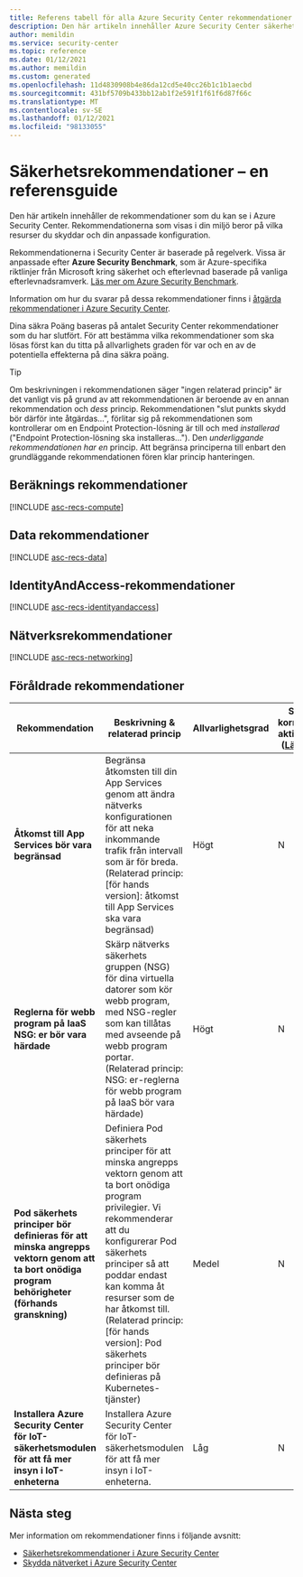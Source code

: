 ```yaml
---
title: Referens tabell för alla Azure Security Center rekommendationer
description: Den här artikeln innehåller Azure Security Center säkerhets rekommendationer som hjälper dig att skydda dina resurser.
author: memildin
ms.service: security-center
ms.topic: reference
ms.date: 01/12/2021
ms.author: memildin
ms.custom: generated
ms.openlocfilehash: 11d4830908b4e86da12cd5e40cc26b1c1b1aecbd
ms.sourcegitcommit: 431bf5709b433bb12ab1f2e591f1f61f6d87f66c
ms.translationtype: MT
ms.contentlocale: sv-SE
ms.lasthandoff: 01/12/2021
ms.locfileid: "98133055"
---
```

# <a name="security-recommendations---a-reference-guide"></a>Säkerhetsrekommendationer – en referensguide

Den här artikeln innehåller de rekommendationer som du kan se i Azure Security Center. Rekommendationerna som visas i din miljö beror på vilka resurser du skyddar och din anpassade konfiguration.

Rekommendationerna i Security Center är baserade på regelverk. Vissa är anpassade efter **Azure Security Benchmark**, som är Azure-specifika riktlinjer från Microsoft kring säkerhet och efterlevnad baserade på vanliga efterlevnadsramverk.
[Läs mer om Azure Security Benchmark](../security/benchmarks/introduction.md).

Information om hur du svarar på dessa rekommendationer finns i [åtgärda rekommendationer i Azure Security Center](security-center-remediate-recommendations.md).

Dina säkra Poäng baseras på antalet Security Center rekommendationer som du har slutfört. För att bestämma vilka rekommendationer som ska lösas först kan du titta på allvarlighets graden för var och en av de potentiella effekterna på dina säkra poäng.

> [!TIP]
> Om beskrivningen i rekommendationen säger "ingen relaterad princip" är det vanligt vis på grund av att rekommendationen är beroende av en annan rekommendation och _dess_ princip. Rekommendationen "slut punkts skydd bör därför inte åtgärdas...", förlitar sig på rekommendationen som kontrollerar om en Endpoint Protection-lösning är till och med _installerad_ ("Endpoint Protection-lösning ska installeras..."). Den _underliggande rekommendationen har en_ princip.
> Att begränsa principerna till enbart den grundläggande rekommendationen fören klar princip hanteringen.

## <a name="compute-recommendations"></a><a name='recs-compute'></a>Beräknings rekommendationer

[!INCLUDE [asc-recs-compute](../../includes/asc-recs-compute.md)]

## <a name="data-recommendations"></a><a name='recs-data'></a>Data rekommendationer

[!INCLUDE [asc-recs-data](../../includes/asc-recs-data.md)]

## <a name="identityandaccess-recommendations"></a><a name='recs-identityandaccess'></a>IdentityAndAccess-rekommendationer

[!INCLUDE [asc-recs-identityandaccess](../../includes/asc-recs-identityandaccess.md)]

## <a name="networking-recommendations"></a><a name='recs-networking'></a>Nätverksrekommendationer

[!INCLUDE [asc-recs-networking](../../includes/asc-recs-networking.md)]

## <a name="deprecated-recommendations"></a>Föråldrade rekommendationer

|Rekommendation|Beskrivning & relaterad princip|Allvarlighetsgrad|Snabb korrigering aktive rad? ([Läs mer](security-center-remediate-recommendations.md#quick-fix-remediation))|Resurstyp|
|----|----|----|----|----|
|**Åtkomst till App Services bör vara begränsad**|Begränsa åtkomsten till din App Services genom att ändra nätverks konfigurationen för att neka inkommande trafik från intervall som är för breda.<br>(Relaterad princip: [för hands version]: åtkomst till App Services ska vara begränsad)|Högt|N|App Service|
|**Reglerna för webb program på IaaS NSG: er bör vara härdade**|Skärp nätverks säkerhets gruppen (NSG) för dina virtuella datorer som kör webb program, med NSG-regler som kan tillåtas med avseende på webb program portar.<br>(Relaterad princip: NSG: er-reglerna för webb program på IaaS bör vara härdade)|Högt|N|Virtuell dator|
|**Pod säkerhets principer bör definieras för att minska angrepps vektorn genom att ta bort onödiga program behörigheter (förhands granskning)**|Definiera Pod säkerhets principer för att minska angrepps vektorn genom att ta bort onödiga program privilegier. Vi rekommenderar att du konfigurerar Pod säkerhets principer så att poddar endast kan komma åt resurser som de har åtkomst till.<br>(Relaterad princip: [för hands version]: Pod säkerhets principer bör definieras på Kubernetes-tjänster)|Medel|N|Beräknings resurser (behållare)|
|**Installera Azure Security Center för IoT-säkerhetsmodulen för att få mer insyn i IoT-enheterna**|Installera Azure Security Center för IoT-säkerhetsmodulen för att få mer insyn i IoT-enheterna.|Låg|N|IoT-enhet|

## <a name="next-steps"></a>Nästa steg

Mer information om rekommendationer finns i följande avsnitt:

- [Säkerhetsrekommendationer i Azure Security Center](security-center-recommendations.md)
- [Skydda nätverket i Azure Security Center](security-center-network-recommendations.md)
